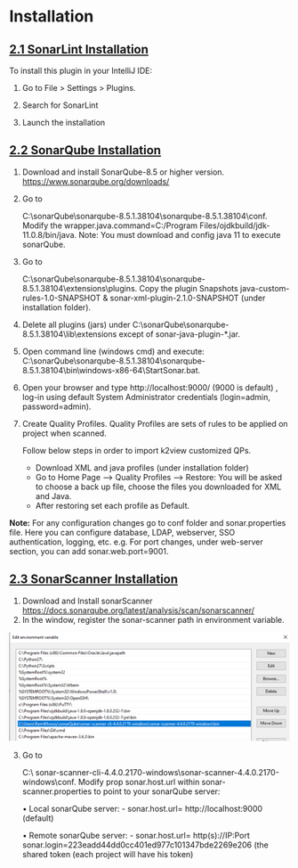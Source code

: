 # Installation



## <u>2.1 SonarLint Installation</u>

To install this plugin in your IntelliJ IDE:

1. Go to File > Settings > Plugins.

2. Search for SonarLint

3. Launch the installation

   

## <u>2.2	SonarQube Installation</u>

1.  Download and install SonarQube-8.5 or higher version.
   https://www.sonarqube.org/downloads/

2. Go to 

   C:\sonarQube\sonarqube-8.5.1.38104\sonarqube-8.5.1.38104\conf.
   Modify the wrapper.java.command=C:/Program Files/ojdkbuild/jdk-11.0.8/bin/java.
   Note: You must download and config java 11 to execute sonarQube.

3. Go to

   C:\sonarQube\sonarqube-8.5.1.38104\sonarqube-8.5.1.38104\extensions\plugins.
   Copy the plugin Snapshots java-custom-rules-1.0-SNAPSHOT & sonar-xml-plugin-2.1.0-SNAPSHOT (under installation folder).

4. Delete all plugins (jars) under C:\sonarQube\sonarqube-8.5.1.38104\lib\extensions
   except of sonar-java-plugin-*.jar.

5. Open command line (windows cmd) and execute: 
   C:\sonarQube\sonarqube-8.5.1.38104\sonarqube-8.5.1.38104\bin\windows-x86-64\StartSonar.bat.

6. Open your browser and type http://localhost:9000/ (9000 is default) , log-in using default System Administrator credentials (login=admin, password=admin).

7. Create Quality Profiles.
   Quality Profiles are sets of rules to be applied on project when scanned.
	
	Follow below steps in order to import k2view customized QPs.
   - Download XML and java profiles (under installation folder)
   - Go to Home Page --> Quality Profiles --> Restore:
     You will be asked to choose a back up file, choose the files you downloaded for XML and Java.
   - After restoring set each profile as Default.
 
**Note:**
For any configuration changes go to conf folder and sonar.properties file.
Here you can configure database, LDAP, webserver, SSO authentication, logging, etc.
e.g. For port changes, under web-server section, you can add sonar.web.port=9001.



## <u>2.3	 SonarScanner Installation</u>

1. Download and Install sonarScanner 
   https://docs.sonarqube.org/latest/analysis/scan/sonarscanner/
2. In the window, register the sonar-scanner path in environment variable.

  ![image](../images/02_installation.png)

3. Go to

   C:\ sonar-scanner-cli-4.4.0.2170-windows\sonar-scanner-4.4.0.2170-windows\conf. Modify prop sonar.host.url within sonar-scanner.properties to point to your sonarQube server:

   •	Local sonarQube server: -
    sonar.host.url= http://localhost:9000 (default)

   •	Remote sonarQube server: -
   sonar.host.url= http(s)://IP:Port       sonar.login=223eadd44dd0cc401ed977c101347bde2269e206 (the shared token (each project will have his token)




